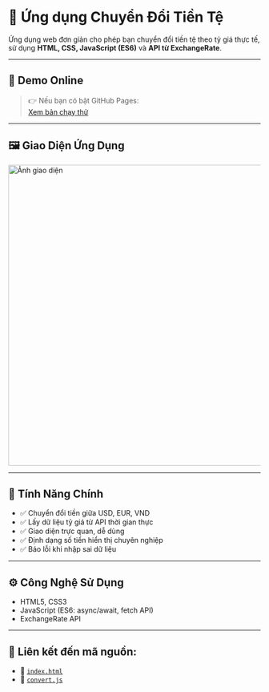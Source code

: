 # 💱 Ứng dụng Chuyển Đổi Tiền Tệ

Ứng dụng web đơn giản cho phép bạn chuyển đổi tiền tệ theo tỷ giá thực tế, sử dụng **HTML, CSS, JavaScript (ES6)** và **API từ ExchangeRate**.

---

## 🚀 Demo Online

> 👉 Nếu bạn có bật GitHub Pages:  
> [Xem bản chạy thử](https://datx24.github.io/Learn-Javascript/Lab4-Javascript%20n%C3%A2ng%20cao/ChuyenDoiTienTe/index.html)

---

## 🖼️ Giao Diện Ứng Dụng

<img src="https://github.com/datx24/Learn-Javascript/blob/main/Lab4-Javascript%20n%C3%A2ng%20cao/ChuyenDoiTienTe/image.png" alt="Ảnh giao diện" width="600"/>

---

## 🧩 Tính Năng Chính

- ✅ Chuyển đổi tiền giữa USD, EUR, VND
- ✅ Lấy dữ liệu tỷ giá từ API thời gian thực
- ✅ Giao diện trực quan, dễ dùng
- ✅ Định dạng số tiền hiển thị chuyên nghiệp
- ✅ Báo lỗi khi nhập sai dữ liệu

---

## ⚙️ Công Nghệ Sử Dụng

- HTML5, CSS3
- JavaScript (ES6: async/await, fetch API)
- ExchangeRate API

---

## 🔗 Liên kết đến mã nguồn:

- 📄 [`index.html`](https://github.com/datx24/Learn-Javascript/blob/main/Lab4-Javascript%20n%C3%A2ng%20cao/ChuyenDoiTienTe/index.html)
- 🧠 [`convert.js`](https://github.com/datx24/Learn-Javascript/blob/main/Lab4-Javascript%20n%C3%A2ng%20cao/ChuyenDoiTienTe/convert.js)

